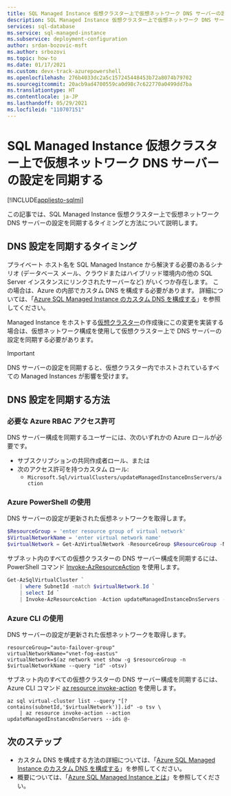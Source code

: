```yaml
---
title: SQL Managed Instance 仮想クラスター上で仮想ネットワーク DNS サーバーの設定を同期する
description: SQL Managed Instance 仮想クラスター上で仮想ネットワーク DNS サーバーの設定を同期する方法について説明します。
services: sql-database
ms.service: sql-managed-instance
ms.subservice: deployment-configuration
author: srdan-bozovic-msft
ms.author: srbozovi
ms.topic: how-to
ms.date: 01/17/2021
ms.custom: devx-track-azurepowershell
ms.openlocfilehash: 276b4033dc2a5c157245448453b72a8074b79702
ms.sourcegitcommit: 20acb9ad4700559ca0d98c7c622770a0499dd7ba
ms.translationtype: HT
ms.contentlocale: ja-JP
ms.lasthandoff: 05/29/2021
ms.locfileid: "110707151"
---
```

# <a name="synchronize-virtual-network-dns-servers-setting-on-sql-managed-instance-virtual-cluster"></a>SQL Managed Instance 仮想クラスター上で仮想ネットワーク DNS サーバーの設定を同期する
[!INCLUDE[appliesto-sqlmi](../includes/appliesto-sqlmi.md)]

この記事では、SQL Managed Instance 仮想クラスター上で仮想ネットワーク DNS サーバーの設定を同期するタイミングと方法について説明します。

## <a name="when-to-synchronize-the-dns-setting"></a>DNS 設定を同期するタイミング

プライベート ホスト名を SQL Managed Instance から解決する必要のあるシナリオ (データベース メール、クラウドまたはハイブリッド環境内の他の SQL Server インスタンスにリンクされたサーバーなど) がいくつか存在します。 この場合は、Azure の内部でカスタム DNS を構成する必要があります。 詳細については、「[Azure SQL Managed Instance のカスタム DNS を構成する](custom-dns-configure.md)」を参照してください。

Managed Instance をホストする[仮想クラスター](connectivity-architecture-overview.md#virtual-cluster-connectivity-architecture)の作成後にこの変更を実装する場合は、仮想ネットワーク構成を使用して仮想クラスター上で DNS サーバーの設定を同期する必要があります。

> [!IMPORTANT]
> DNS サーバーの設定を同期すると、仮想クラスター内でホストされているすべての Managed Instances が影響を受けます。

## <a name="how-to-synchronize-the-dns-setting"></a>DNS 設定を同期する方法

### <a name="azure-rbac-permissions-required"></a>必要な Azure RBAC アクセス許可

DNS サーバー構成を同期するユーザーには、次のいずれかの Azure ロールが必要です。

- サブスクリプションの共同作成者ロール、または
- 次のアクセス許可を持つカスタム ロール:
  - `Microsoft.Sql/virtualClusters/updateManagedInstanceDnsServers/action`

### <a name="use-azure-powershell"></a>Azure PowerShell の使用

DNS サーバーの設定が更新された仮想ネットワークを取得します。

```PowerShell
$ResourceGroup = 'enter resource group of virtual network'
$VirtualNetworkName = 'enter virtual network name'
$virtualNetwork = Get-AzVirtualNetwork -ResourceGroup $ResourceGroup -Name $VirtualNetworkName
```
サブネット内のすべての仮想クラスターの DNS サーバー構成を同期するには、PowerShell コマンド [Invoke-AzResourceAction](/powershell/module/az.resources/invoke-azresourceaction) を使用します。

```PowerShell
Get-AzSqlVirtualCluster `
    | where SubnetId -match $virtualNetwork.Id `
    | select Id `
    | Invoke-AzResourceAction -Action updateManagedInstanceDnsServers -Force
```
### <a name="use-the-azure-cli"></a>Azure CLI の使用

DNS サーバーの設定が更新された仮想ネットワークを取得します。

```Azure CLI
resourceGroup="auto-failover-group"
virtualNetworkName="vnet-fog-eastus"
virtualNetwork=$(az network vnet show -g $resourceGroup -n $virtualNetworkName --query "id" -otsv)
```

サブネット内のすべての仮想クラスターの DNS サーバー構成を同期するには、Azure CLI コマンド [az resource invoke-action](/cli/azure/resource#az_resource_invoke_action) を使用します。

```Azure CLI
az sql virtual-cluster list --query "[? contains(subnetId,'$virtualNetwork')].id" -o tsv \
    | az resource invoke-action --action updateManagedInstanceDnsServers --ids @-
```
## <a name="next-steps"></a>次のステップ

- カスタム DNS を構成する方法の詳細については、「[Azure SQL Managed Instance のカスタム DNS を構成する](custom-dns-configure.md)」を参照してください。
- 概要については、「[Azure SQL Managed Instance とは](sql-managed-instance-paas-overview.md)」を参照してください。
